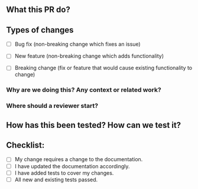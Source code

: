 

## What this PR do?

<!--- Describe your changes  -->

## Types of changes

- [ ] Bug fix (non-breaking change which fixes an issue)
- [ ] New feature (non-breaking change which adds functionality)
- [ ] Breaking change (fix or feature that would cause existing functionality to change)


### Why are we doing this? Any context or related work?

<!--- Why is this change required? What problem does it solve? -->
<!--- If it fixes an open issue, please link to the issue here. -->

### Where should a reviewer start?


## How has this been tested? How can we test it?


## Checklist:
<!--- Go over all the following points, and put an `x` in all the boxes that apply. -->
<!--- If you're unsure about any of these, don't hesitate to ask. We're here to help! -->
- [ ] My change requires a change to the documentation.
- [ ] I have updated the documentation accordingly.
- [ ] I have added tests to cover my changes.
- [ ] All new and existing tests passed.
